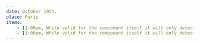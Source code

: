 ```yaml
---
date: October 19th.
place: Paris
items: 
    - [1:00pm, While valid for the component itself it will only detect scrolling inside the component. If you want to detect the whole page scroll you need to use window.addEventListener. See other answers]
    - [1:00pm, While valid for the component itself it will only detect scrolling inside the component. If you want to detect the whole page scroll you need to use window.addEventListener. See other answers]
---
```

